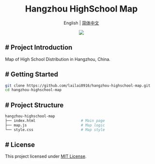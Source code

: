 <div align="center">
  <h1>Hangzhou HighSchool Map</h1>
  <p>English | <a href="README.zh-Hans.md">简体中文</a></p>
  <img src="image/map.png" />
</div>

## # Project Introduction

Map of High School Distribution in Hangzhou, China.

## # Getting Started

```bash
git clone https://github.com/lailai0916/hangzhou-highschool-map.git
cd hangzhou-highschool-map
```

## # Project Structure

```bash
hangzhou-highschool-map
├── index.html                     # Main page
├── map.js                         # Map logic
└── style.css                      # Map style
```

## # License

This project licensed under [MIT License](LICENSE).
